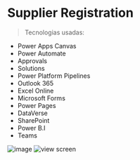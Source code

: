 # Supplier Registration
>Tecnologias usadas:
  * Power Apps Canvas
  * Power Automate
  * Approvals
  * Solutions
  * Power Platform Pipelines
  * Outlook 365
  * Excel Online
  * Microsoft Forms
  * Power Pages
  * DataVerse
  * SharePoint
  * Power B.I
  * Teams

![image](https://github.com/This-Is-NPC/Power-Platform-Projects/assets/94719601/e4df7ada-17c1-4134-aa9c-a9f29f2e5b70)
![view screen](https://user-images.githubusercontent.com/94719601/224181717-7717b32e-d303-4a86-bb82-5947821f8e3c.jpg)
